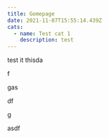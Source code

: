```yaml
---
title: Gomepage
date: 2021-11-07T15:55:14.439Z
cats:
  - name: Test cat 1
    description: test
---
```

test it thisda

f

gas

df

g

asdf